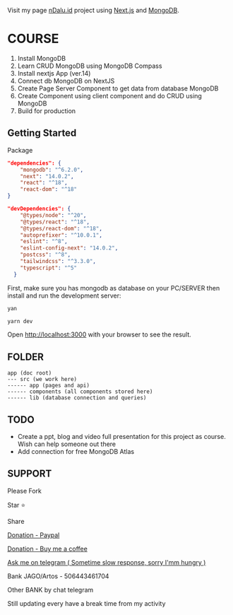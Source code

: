 Visit my page [nDalu.id](https://ndalu.id/) project using [Next.js](https://nextjs.org/) and [MongoDB](https://www.mongodb.com/).

# COURSE

1. Install MongoDB
2. Learn CRUD MongoDB using MongoDB Compass
3. Install nextjs App (ver.14)
4. Connect db MongoDB on NextJS
5. Create Page Server Component to get data from database MongoDB
6. Create Component using client component and do CRUD using MongoDB
7. Build for production

## Getting Started

Package

```json
"dependencies": {
    "mongodb": "^6.2.0",
    "next": "14.0.2",
    "react": "^18",
    "react-dom": "^18"
}

"devDependencies": {
    "@types/node": "^20",
    "@types/react": "^18",
    "@types/react-dom": "^18",
    "autoprefixer": "^10.0.1",
    "eslint": "^8",
    "eslint-config-next": "14.0.2",
    "postcss": "^8",
    "tailwindcss": "^3.3.0",
    "typescript": "^5"
  }
```

First, make sure you has mongodb as database on your PC/SERVER
then install and run the development server:

```bash
yan

yarn dev
```

Open [http://localhost:3000](http://localhost:3000) with your browser to see the result.

## FOLDER

```
app (doc root)
--- src (we work here)
------ app (pages and api)
------ components (all components stored here)
------ lib (database connection and queries)
```

## TODO

- Create a ppt, blog and video full presentation for this project as course. Wish can help someone out there
- Add connection for free MongoDB Atlas

## SUPPORT

Please Fork

Star ⭐

Share

[Donation - Paypal](https://paypal.me/tofiknuryanto)

[Donation - Buy me a coffee](https://www.buymeacoffee.com/tofiknuryanto)

[Ask me on telegram ( Sometime slow response, sorry I'mm hungry )](https://t.me/ndaludotid)

Bank JAGO/Artos - 506443461704

Other BANK by chat telegram

Still updating every have a break time from my activity